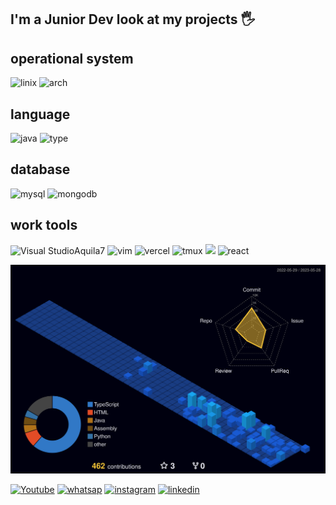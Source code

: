 ## I'm a Junior Dev look at my projects 🖐️

## operational system

![linix](https://img.shields.io/badge/Linux-FCC624?style=for-the-badge&logo=linux&logoColor=black)
![arch](https://img.shields.io/badge/Arch_Linux-1793D1?style=for-the-badge&logo=arch-linux&logoColor=white)

## language
![java](https://img.shields.io/badge/Java-ED8B00?style=for-the-badge&logo=java&logoColor=white)
![type](https://img.shields.io/badge/TypeScript-007ACC?style=for-the-badge&logo=typescript&logoColor=white)



## database

![mysql](https://img.shields.io/badge/MySQL-00000F?style=for-the-badge&logo=mysql&logoColor=white)
![mongodb](https://img.shields.io/badge/MongoDB-4EA94B?style=for-the-badge&logo=mongodb&logoColor=white)

 ##  work tools
![Visual Studio](https://img.shields.io/badge/Visual_Studio_Code-0078D4?style=for-the-badge&logo=visual%20studio%20code&logoColor=white)Aquila7
![vim](https://img.shields.io/badge/VIM-%2311AB00.svg?&style=for-the-badge&logo=vim&logoColor=white)
![vercel](https://img.shields.io/badge/Vercel-000000?style=for-the-badge&logo=vercel&logoColor=white)
![tmux](https://img.shields.io/badge/tmux-1BB91F?style=for-the-badge&logo=tmux&logoColor=white)
![](https://img.shields.io/badge/Tor_Browser-7D4698?style=for-the-badge&logo=Tor-Browser&logoColor=white)
![react](https://img.shields.io/badge/React-20232A?style=for-the-badge&logo=react&logoColor=61DAFB)

 
 

![aquillae777](profile-3d-contrib/profile-night-view.svg)

[![Youtube](https://img.shields.io/badge/YouTube-FF0000?style=for-the-badge&logo=youtube&logoColor=white)](https://www.youtube.com/channel/UCgVNESgTeMpdjbP_OLhg0Og)
[![whatsap](https://img.shields.io/badge/WhatsApp-25D366?style=for-the-badge&logo=whatsapp&logoColor=white)](https://api.whatsapp.com/send?phone=5511933715191&)
[![instagram](https://img.shields.io/badge/Instagram-E4405F?style=for-the-badge&logo=instagram&logoColor=white)](https://www.instagram.com/aquillae7/)
[![linkedin](https://img.shields.io/badge/LinkedIn-0077B5?style=for-the-badge&logo=linkedin&logoColor=white)](https://www.linkedin.com/in/kau%C3%A3-marques-8896b4249/)
